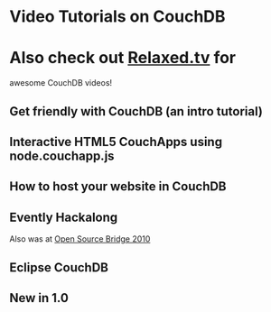 # Video Tutorials on CouchDB

# Also check out [Relaxed.tv]( /web/20140209091418/http://relaxed.tv/) for
awesome CouchDB videos!

## Get friendly with CouchDB (an intro tutorial)

## Interactive HTML5 CouchApps using node.couchapp.js

## How to host your website in CouchDB

## Evently Hackalong

Also was at [Open Source Bridge 2010](http://opensourcebridge.org/sessions/313)

## Eclipse CouchDB

## New in 1.0

